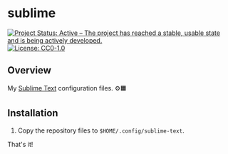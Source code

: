 # sublime

<!-- badges: start -->
[![Project Status: Active – The project has reached a stable, usable state and is being actively developed.](https://img.shields.io/badge/Repo%20Status-Active-10D810.svg)](https://www.repostatus.org/#active)
[![License: CC0-1.0](https://img.shields.io/badge/License-CC0_1.0-lightgrey.svg)](http://creativecommons.org/publicdomain/zero/1.0/)
<!-- badges: end -->

## Overview

My [Sublime Text](https://www.sublimetext.com/) configuration files. ⚙️🟧

## Installation

1. Copy the repository files to `$HOME/.config/sublime-text`.

That's it!
